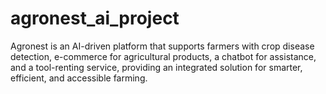 # agronest_ai_project
Agronest is an AI-driven platform that supports farmers with crop disease detection, e-commerce for agricultural products, a chatbot for assistance, and a tool-renting service, providing an integrated solution for smarter, efficient, and accessible farming.
